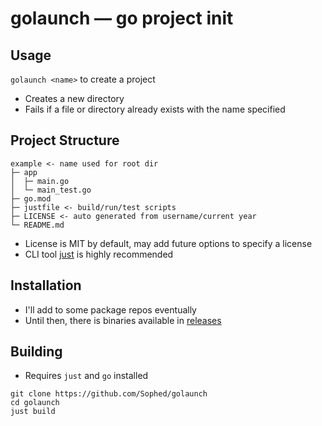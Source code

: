 # golaunch — go project init

## Usage
`golaunch <name>` to create a project
- Creates a new directory
- Fails if a file or directory already exists with the name specified

## Project Structure
```
example <- name used for root dir
├─ app
│  ├─ main.go
│  └─ main_test.go
├─ go.mod
├─ justfile <- build/run/test scripts
├─ LICENSE <- auto generated from username/current year
└─ README.md
```
- License is MIT by default, may add future options to specify a license
- CLI tool [just](https://github.com/casey/just) is highly recommended

## Installation
- I'll add to some package repos eventually
- Until then, there is binaries available in [releases](https://github.com/Sophed/golaunch/releases)

## Building
- Requires `just` and `go` installed
```
git clone https://github.com/Sophed/golaunch
cd golaunch
just build
```